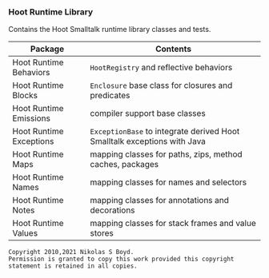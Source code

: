 ### Hoot Runtime Library

Contains the Hoot Smalltalk runtime library classes and tests.

| **Package** | **Contents** |
| ----------- | ------------ |
| Hoot Runtime Behaviors | `HootRegistry` and reflective behaviors |
| Hoot Runtime Blocks | `Enclosure` base class for closures and predicates |
| Hoot Runtime Emissions | compiler support base classes |
| Hoot Runtime Exceptions | `ExceptionBase` to integrate derived Hoot Smalltalk exceptions with Java |
| Hoot Runtime Maps | mapping classes for paths, zips, method caches, packages |
| Hoot Runtime Names | mapping classes for names and selectors |
| Hoot Runtime Notes | mapping classes for annotations and decorations |
| Hoot Runtime Values | mapping classes for stack frames and value stores |


```
Copyright 2010,2021 Nikolas S Boyd.
Permission is granted to copy this work provided this copyright statement is retained in all copies.
```
